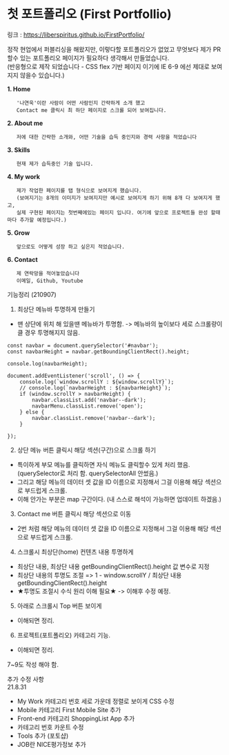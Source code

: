 # 첫 포트폴리오 (First Portfollio)

링크 : https://liberspiritus.github.io/FirstPortfolio/

정작 현업에서 퍼블리싱을 해왔지만, 이렇다할 포트폴리오가 없었고
무엇보다 제가 PR할수 있는 포트폴리오 페이지가 필요하다 생각해서 만들었습니다.  
(반응형으로 제작 되었습니다 - CSS flex 기반 페이지 이기에
IE 6-9 에선 제대로 보여지지 않을수 있습니다.)

**1. Home**

```
   '나연욱'이란 사람이 어떤 사람인지 간략하게 소개 했고
   Contact me 클릭시 최 하단 페이지로 스크롤 되어 보여집니다.
```

**2. About me**

```
   저에 대한 간략한 소개와, 어떤 기술을 습득 중인지와 경력 사항을 적었습니다
```

**3. Skills**

```
   현재 제가 습득중인 기술 입니다.
```

**4. My work**

```
   제가 작업한 페이지를 탭 형식으로 보여지게 했습니다.
   (보여지기는 8개의 이미지가 보여지지만 예시로 보여지게 하기 위해 8개 다 보여지게 했고,
   실제 구현된 페이지는 첫번째에있는 페이지 입니다. 여기에 앞으로 프로젝트들 완성 할때마다 추가할 예정입니다.)
```

**5. Grow**

```
   앞으로도 어떻게 성장 하고 싶은지 적었습니다.
```

**6. Contact**

```
   제 연락망을 적어놓았습니다
   이메일, Github, Youtube
```

기능정리 (210907)

1. 최상단 메뉴바 투명하게 만들기

- 맨 상단에 위치 해 있을땐 메뉴바가 투명함. -> 메뉴바의 높이보다 세로 스크롤량이 클 경우 투명해지지 않음.

```
const navbar = document.querySelector('#navbar');
const navbarHeight = navbar.getBoundingClientRect().height;

console.log(navbarHeight);

document.addEventListener('scroll', () => {
    console.log(`window.scrollY : ${window.scrollY}`);
    // console.log(`navbarHeight : ${navbarHeight}`);
    if (window.scrollY > navbarHeight) {
        navbar.classList.add('navbar--dark');
        navbarMenu.classList.remove('open');
    } else {
        navbar.classList.remove('navbar--dark');
    }

});
```

2. 상단 메뉴 버튼 클릭시 해당 섹션(구간)으로 스크롤 하기

- 특이하게 부모 메뉴를 클릭하면 자식 메뉴도 클릭할수 있게 처리 했음. (querySelector로 처리 함. querySelectorAll 안썼음.)
- 그리고 해당 메뉴의 데이터 셋 값을 ID 이름으로 지정해서 그걸 이용해 해당 섹션으로 부드럽게 스크롤.
- 이해 안가는 부분은 map 구간이다. (내 스스로 해석이 가능하면 업데이트 하겠음.)

3. Contact me 버튼 클릭시 해당 섹션으로 이동

- 2번 처럼 해당 메뉴의 데이터 셋 값을 ID 이름으로 지정해서 그걸 이용해 해당 섹션으로 부드럽게 스크롤.

4. 스크롤시 최상단(home) 컨텐츠 내용 투명하게

- 최상단 내용, 최상단 내용 getBoundingClientRect().height 값 변수로 지정
- 최상단 내용의 투명도 조절 => 1 - window.scrollY / 최상단 내용 getBoundingClientRect().height
- ★투명도 조절시 수식 원리 이해 필요★ -> 이해후 수정 예정.

5. 아래로 스크롤시 Top 버튼 보이게

- 이해되면 정리.

6. 프로젝트(포트폴리오) 카테고리 기능.

- 이해되면 정리.

7~9도 작성 해야 함.

추가 수정 사항  
21.8.31

- My Work 카테고리 번호 세로 가운데 정렬로 보이게 CSS 수정
- Mobile 카테고리 First Mobile Site 추가
- Front-end 카테고리 ShoppingList App 추가
- 카테고리 번호 카운트 수정
- Tools 추가 (포토샵)
- JOB란 NICE평가정보 추가
